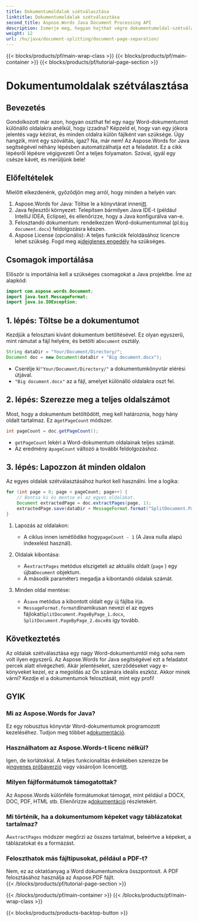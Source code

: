 ```yaml
---
title: Dokumentumoldalak szétválasztása
linktitle: Dokumentumoldalak szétválasztása
second_title: Aspose.Words Java Document Processing API
description: Ismerje meg, hogyan hajthat végre dokumentumoldal-szétválasztást az Aspose.Words for Java használatával. Ez az átfogó útmutató lépésről lépésre tartalmaz utasításokat és forráskódot a hatékony dokumentumfeldolgozáshoz.
weight: 12
url: /hu/java/document-splitting/document-page-separation/
---
```


{{< blocks/products/pf/main-wrap-class >}}
{{< blocks/products/pf/main-container >}}
{{< blocks/products/pf/tutorial-page-section >}}

# Dokumentumoldalak szétválasztása

## Bevezetés

Gondolkozott már azon, hogyan oszthat fel egy nagy Word-dokumentumot különálló oldalakra anélkül, hogy izzadna? Képzeld el, hogy van egy jókora jelentés vagy kézirat, és minden oldalra külön fájlként van szüksége. Úgy hangzik, mint egy szóváltás, igaz? Na, már nem! Az Aspose.Words for Java segítségével néhány lépésben automatizálhatja ezt a feladatot. Ez a cikk lépésről lépésre végigvezeti Önt a teljes folyamaton. Szóval, igyál egy csésze kávét, és merüljünk bele!


## Előfeltételek  

Mielőtt elkezdenénk, győződjön meg arról, hogy minden a helyén van:  

1.  Aspose.Words for Java: Töltse le a könyvtárat innen[itt](https://releases.aspose.com/words/java/).  
2. Java fejlesztői környezet: Telepítsen bármilyen Java IDE-t (például IntelliJ IDEA, Eclipse), és ellenőrizze, hogy a Java konfigurálva van-e.  
3.  Felosztandó dokumentum: rendelkezzen Word-dokumentummal (pl.`Big document.docx`) feldolgozásra készen.  
4.  Aspose License (opcionális): A teljes funkciók feloldásához licencre lehet szükség. Fogd meg a[ideiglenes engedély](https://purchase.aspose.com/temporary-license/) ha szükséges.  


## Csomagok importálása  

Először is importálnia kell a szükséges csomagokat a Java projektbe. Íme az alapkód:  

```java
import com.aspose.words.Document;
import java.text.MessageFormat;
import java.io.IOException;
```  


## 1. lépés: Töltse be a dokumentumot  

Kezdjük a felosztani kívánt dokumentum betöltésével. Ez olyan egyszerű, mint rámutat a fájl helyére, és betölti a`Document` osztály.  

```java
String dataDir = "Your/Document/Directory/";
Document doc = new Document(dataDir + "Big document.docx");
```  

-  Cserélje ki`"Your/Document/Directory/"` a dokumentumkönyvtár elérési útjával.  
- `"Big document.docx"` az a fájl, amelyet különálló oldalakra oszt fel.  


## 2. lépés: Szerezze meg a teljes oldalszámot  

 Most, hogy a dokumentum betöltődött, meg kell határoznia, hogy hány oldalt tartalmaz. Ez a`getPageCount` módszer.  

```java
int pageCount = doc.getPageCount();
```  

- `getPageCount` lekéri a Word-dokumentum oldalainak teljes számát.  
-  Az eredmény a`pageCount` változó a további feldolgozáshoz.  


## 3. lépés: Lapozzon át minden oldalon  

Az egyes oldalak szétválasztásához hurkot kell használni. Íme a logika:  

```java
for (int page = 0; page < pageCount; page++) {
    // Bontsa ki és mentse el az egyes oldalakat.
    Document extractedPage = doc.extractPages(page, 1);
    extractedPage.save(dataDir + MessageFormat.format("SplitDocument.PageByPage_{0}.docx", page + 1));
}
```  

1. Lapozás az oldalakon:  
   -  A ciklus innen ismétlődik`0` hogy`pageCount - 1` (A Java nulla alapú indexelést használ).  

2. Oldalak kibontása:  
   -  A`extractPages` metódus elszigeteli az aktuális oldalt (`page` ) egy újba`Document` objektum.  
   -  A második paraméter`1` megadja a kibontandó oldalak számát.  

3. Minden oldal mentése:  
   -  A`save` metódus a kibontott oldalt egy új fájlba írja.  
   - `MessageFormat.format`dinamikusan nevezi el az egyes fájlokat`SplitDocument.PageByPage_1.docx`, `SplitDocument.PageByPage_2.docx`és így tovább.  


## Következtetés  

Az oldalak szétválasztása egy nagy Word-dokumentumtól még soha nem volt ilyen egyszerű. Az Aspose.Words for Java segítségével ezt a feladatot percek alatt elvégezheti. Akár jelentéseket, szerződéseket vagy e-könyveket kezel, ez a megoldás az Ön számára ideális eszköz. Akkor minek várni? Kezdje el a dokumentumok felosztását, mint egy profi!  


## GYIK  

### Mi az Aspose.Words for Java?  
 Ez egy robusztus könyvtár Word-dokumentumok programozott kezeléséhez. Tudjon meg többet a[dokumentáció](https://reference.aspose.com/words/java/).  

### Használhatom az Aspose.Words-t licenc nélkül?  
 Igen, de korlátokkal. A teljes funkcionalitás érdekében szerezze be a[ingyenes próbaverzió](https://releases.aspose.com/) vagy vásároljon licencet[itt](https://purchase.aspose.com/buy).  

### Milyen fájlformátumok támogatottak?  
 Az Aspose.Words különféle formátumokat támogat, mint például a DOCX, DOC, PDF, HTML stb. Ellenőrizze a[dokumentáció](https://reference.aspose.com/words/java/) részletekért.  

### Mi történik, ha a dokumentumom képeket vagy táblázatokat tartalmaz?  
 A`extractPages` módszer megőrzi az összes tartalmat, beleértve a képeket, a táblázatokat és a formázást.  

### Feloszthatok más fájltípusokat, például a PDF-t?  
Nem, ez az oktatóanyag a Word dokumentumokra összpontosít. A PDF felosztásához használja az Aspose.PDF fájlt.  
{{< /blocks/products/pf/tutorial-page-section >}}

{{< /blocks/products/pf/main-container >}}
{{< /blocks/products/pf/main-wrap-class >}}

{{< blocks/products/products-backtop-button >}}
